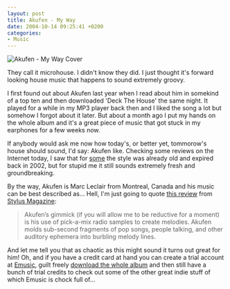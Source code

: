 ```yaml
---
layout: post
title: Akufen - My Way
date: 2004-10-14 09:25:41 +0200
categories:
- Music
---
```

![Akufen - My Way Cover](https://content.rusiczki.net/blogpics/akufen-my_way.jpg)

They call it microhouse. I didn't know they did. I just thought it's forward looking house music that happens to sound extremely groovy.

I first found out about Akufen last year when I read about him in somekind of a top ten and then downloaded 'Deck The House' the same night. It played for a while in my MP3 player back then and I liked the song a lot but somehow I forgot about it later. But about a month ago I put my hands on the whole album and it's a great piece of music that got stuck in my earphones for a few weeks now.

If anybody would ask me now how today's, or better yet, tommorow's house should sound, I'd say: Akufen like. Checking some reviews on the Internet today, I saw that for [some](http://pitchforkmedia.com/record-reviews/a/akufen/my-way.shtml) the style was already old and expired back in 2002, but for stupid me it still sounds extremely fresh and groundbreaking.

By the way, Akufen is Marc Leclair from Montreal, Canada and his music can be best described as... Hell, I'm just going to quote [this review](http://www.stylusmagazine.com/review.php?ID=13) from [Stylus Magazine](http://www.stylusmagazine.com/):

> Akufen’s gimmick (if you will allow me to be reductive for a moment) is his use of pick-a-mix radio samples to create melodies. Akufen molds sub-second fragments of pop songs, people talking, and other auditory ephemera into burbling melody lines.

And let me tell you that as chaotic as this might sound it turns out great for him! Oh, and if you have a credit card at hand you can create a trial account at [Emusic](http://www.emusic.com), guilt freely [download the whole album](http://www.emusic.com/album/10667/10667089.html) and then still have a bunch of trial credits to check out some of the other great indie stuff of which Emusic is chock full of...
